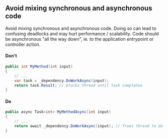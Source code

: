 ## Avoid mixing synchronous and asynchronous code

Avoid mixing synchronous and asynchronous code. Doing so can lead to confusing deadlocks and may hurt performance / scalability. Code should be asynchronous "all the way down", ie. to the application entrypoint or controller action.

#### Don't
```c#
public int MyMethod(int input) 
{
    // ...
    var task = _dependency.DoWorkAsync(input);
    return task.Result; // blocks thread until task completes
}
```

#### Do
```c#
public async Task<int> MyMethodAsync(int input)
{
    // ...
    return await _dependency.DoWorkAsync(input); // frees thread to do other stuff while task completes
}
```